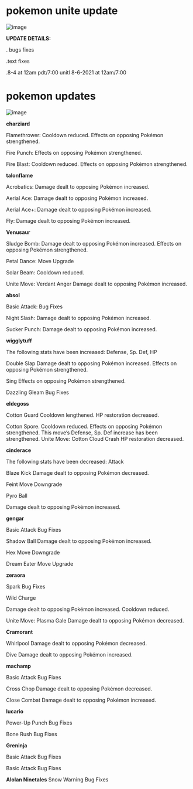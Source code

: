 # pokemon unite update 
![image](https://user-images.githubusercontent.com/62731581/128618137-c57cb62b-010a-497a-86fc-3c9faec636f2.png)


**UPDATE DETAILS:**


. bugs fixes


.text fixes


.8-4 at 12am pdt/7:00 unitl 8-6-2021 at 12am/7:00


# pokemon updates


![image](https://user-images.githubusercontent.com/62731581/128618215-32b486a3-3bc0-4d09-8e5a-7bc490bd8b51.png)


**charziard**

Flamethrower:
Cooldown reduced.
Effects on opposing Pokémon strengthened.

Fire Punch:
Effects on opposing Pokémon strengthened.

Fire Blast:
Cooldown reduced.
Effects on opposing Pokémon strengthened.


**talonflame**

Acrobatics:
Damage dealt to opposing Pokémon increased.

Aerial Ace:
Damage dealt to opposing Pokémon increased.

Aerial Ace+:
Damage dealt to opposing Pokémon increased.

Fly:
Damage dealt to opposing Pokémon increased.


**Venusaur**

Sludge Bomb:
Damage dealt to opposing Pokémon increased.
Effects on opposing Pokémon strengthened.

Petal Dance:
Move Upgrade

Solar Beam:
Cooldown reduced.

Unite Move: Verdant Anger
Damage dealt to opposing Pokémon increased.

**absol**

Basic Attack:
Bug Fixes

Night Slash:
Damage dealt to opposing Pokémon increased.

Sucker Punch:
Damage dealt to opposing Pokémon increased.

**wigglytuff**

The following stats have been increased:
Defense, Sp. Def, HP

Double Slap
Damage dealt to opposing Pokémon increased.
Effects on opposing Pokémon strengthened.

Sing
Effects on opposing Pokémon strengthened.

Dazzling Gleam
Bug Fixes


**eldegoss**

Cotton Guard
Cooldown lengthened.
HP restoration decreased.

Cotton Spore.
Cooldown reduced.
Effects on opposing Pokémon strengthened.
This move’s Defense, Sp. Def increase has been strengthened.
Unite Move: Cotton Cloud Crash
HP restoration decreased.

**cinderace**

The following stats have been decreased:
Attack

Blaze Kick
Damage dealt to opposing Pokémon decreased.

Feint
Move Downgrade

Pyro Ball

Damage dealt to opposing Pokémon increased.

**gengar**

Basic Attack
Bug Fixes

Shadow Ball
Damage dealt to opposing Pokémon increased.

Hex
Move Downgrade

Dream Eater
Move Upgrade

**zeraora**

Spark
Bug Fixes

Wild Charge

Damage dealt to opposing Pokémon increased.
Cooldown reduced.

Unite Move: Plasma Gale
Damage dealt to opposing Pokémon decreased.

**Cramorant**

Whirlpool
Damage dealt to opposing Pokémon decreased.

Dive
Damage dealt to opposing Pokémon increased.

**machamp**

Basic Attack
Bug Fixes

Cross Chop
Damage dealt to opposing Pokémon decreased.

Close Combat
Damage dealt to opposing Pokémon increased.

**lucario**


Power-Up Punch
Bug Fixes

Bone Rush
Bug Fixes

**Greninja**

Basic Attack
Bug Fixes

Basic Attack
Bug Fixes

**Alolan Ninetales**
 Snow Warning
Bug Fixes
